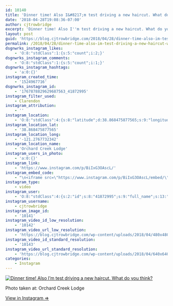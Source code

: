 ```yaml
---
id: 10140
title: 'Dinner time! Also I&#8217;m test driving a new haircut. What do you think?'
date: '2018-04-28T19:08:36-07:00'
author: cjtrowbridge
excerpt: 'Dinner time! Also I''m test driving a new haircut. What do you think?'
layout: post
guid: 'https://blog.cjtrowbridge.com/2018/04/28/dinner-time-also-im-test-driving-a-new-haircut-what-do-you-think/'
permalink: /2018/04/28/dinner-time-also-im-test-driving-a-new-haircut-what-do-you-think/
dsgnwrks_instagram_likes:
    - 'O:8:"stdClass":1:{s:5:"count";i:2;}'
dsgnwrks_instagram_comments:
    - 'O:8:"stdClass":1:{s:5:"count";i:1;}'
dsgnwrks_instagram_hashtags:
    - 'a:0:{}'
instagram_created_time:
    - '1524967716'
dsgnwrks_instagram_id:
    - '1767878829629687563_41872995'
instagram_filter_used:
    - Clarendon
instagram_attribution:
    - ''
instagram_location:
    - 'O:8:"stdClass":4:{s:8:"latitude";d:38.868475877565;s:9:"longitude";d:-121.2767732342;s:4:"name";s:19:"Orchard Creek Lodge";s:2:"id";i:228204191;}'
instagram_location_lat:
    - '38.868475877565'
instagram_location_long:
    - '-121.2767732342'
instagram_location_name:
    - 'Orchard Creek Lodge'
instagram_users_in_photo:
    - 'a:0:{}'
instagram_link:
    - 'https://www.instagram.com/p/BiIxG3OAscL/'
instagram_embed_code:
    - "\n<iframe src=\"https://www.instagram.com/p/BiIxG3OAscL/embed/\" width=\"612\" height=\"710\" frameborder=\"0\" scrolling=\"no\" allowtransparency=\"true\" class=\"insta-image-embed\"></iframe>\n"
instagram_type:
    - video
instagram_user:
    - 'O:8:"stdClass":4:{s:2:"id";s:8:"41872995";s:9:"full_name";s:13:"CJ Trowbridge";s:15:"profile_picture";s:141:"https://scontent.cdninstagram.com/vp/f708ff53c279f1837541e07836a542d3/5B912C1C/t51.2885-19/s150x150/13724650_1188772791164794_142557231_a.jpg";s:8:"username";s:12:"cjtrowbridge";}'
instagram_username:
    - cjtrowbridge
instagram_image_id:
    - '10141'
instagram_video_id_low_resolution:
    - '10142'
instagram_video_url_low_resolution:
    - 'https://blog.cjtrowbridge.com/wp-content/uploads/2018/04/480x480-video-1524967716.mp4'
instagram_video_id_standard_resolution:
    - '10143'
instagram_video_url_standard_resolution:
    - 'https://blog.cjtrowbridge.com/wp-content/uploads/2018/04/640x640-video-1524967716.mp4'
categories:
    - Instagram
---
```


[![Dinner time! Also I’m test driving a new haircut. What do you think?](https://blog.cjtrowbridge.com/wp-content/uploads/2018/04/1524967716-1-1.jpg)](https://www.instagram.com/p/BiIxG3OAscL/)

Photo taken at: Orchard Creek Lodge

[View in Instagram ⇒](https://www.instagram.com/p/BiIxG3OAscL/)